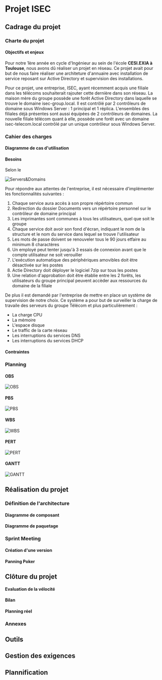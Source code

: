 # Projet ISEC

## Cadrage du projet

### Charte du projet

#### Objectifs et enjeux

Pour notre 1ère année en cycle d'Ingénieur au sein de l'école **CESI.EXIA à Toulouse**, nous avons dû réaliser un projet en réseau. Ce projet avait pour but de nous faire réaliser une architeture d'annuaire avec installation de service reposant sur Active Directory et supervision des installations.

Pour ce projet, une entreprise, ISEC, ayant récemment acquis une filiale dans les télécoms souhaiterait rajouter cette dernière dans son réseau. La maison mère du groupe possède une forêt Active Directory dans laquelle se trouve le domaine isec-group.local. Il est contrôlé par 2 contrôleurs de domaine sous Windows Server : 1 principal et 1 réplica. L'ensembles des filiales déjà présentes sont aussi équipées de 2 contrôleurs de domaines. La nouvelle filiale télécom quant à elle, possède une forêt avec un domaine isec-telecom.local contrôlé par un unique contrôleur sous Windows Server.

### Cahier des charges 

#### Diagramme de cas d'utilisation

#### Besoins

Selon le 

![Servers&Domains](/Livrables/Images/Servers&Domains.jpg)

Pour répondre aux attentes de l'entreprise, il est nécessaire d'implémenter les fonctionnalités suivantes :

1. Chaque service aura accès à son propre répértoire commun
2. Redirection du dossier Documents vers un répértoire personnel sur le contrôleur de domaine principal
3. Les imprimantes sont communes à tous les utilisateurs, quel que soit le groupe
4. Chaque service doit avoir son fond d'écran, indiquant le nom de la structure et le nom du service dans lequel se trouve l'utilisateur
5. Les mots de passe doivent se renouveler tous le 90 jours etfaire au minimum 8 charactères
6. Un employé peut tenter jusqu'à 3 essais de connexion avant que le compte utilisateur ne soit verouiller 
7. L'exécution automatique des périphériques amovibles doit être désactivée sur les postes
8. Actie Directory doit déployer le logiciel 7zip sur tous les postes
9. Une relation d'approbation doit être établie entre les 2 forêts, les utilisateurs du groupe principal peuvent accèder aux ressources du domaine de la filiale

De plus il est demandé par l'entreprise de mettre en place un système de supervision de notre choix. Ce système a pour but de surveiller la charge de travaile des serveurs du groupe Télécom et plus particulièrement :

* La charge CPU
* La mémoire
* L'espace disque
* Le traffic de la carte réseau
* Les interruptions du services DNS
* Les interruptions du services DHCP

#### Contraintes

### Planning

#### OBS

![OBS](/Livrables/Images/obs.jpeg)

#### PBS

![PBS](/Livrables/Images/pbs.jpeg)

#### WBS

![WBS](/Livrables/Images/wbs.jpeg)

#### PERT

![PERT](/Livrables/Images/pert.jpg)

#### GANTT

![GANTT](/Livrables/Images/gantt.jpg)

## Réalisation du projet

### Définition de l'architecture

#### Diagramme de composant

#### Diagramme de paquetage

### Sprint Meeting

#### Création d'une version

#### Panning Poker

## Clôture du projet

#### Evaluation de la vélocité

#### Bilan

#### Planning réel

### Annexes

## Outils

## Gestion des exigences

## Plannification
